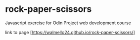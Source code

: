 # rock-paper-scissors
Javascript exercise for Odin Project web development course

link to page [https://walmello24.github.io/rock-paper-scissors/]
